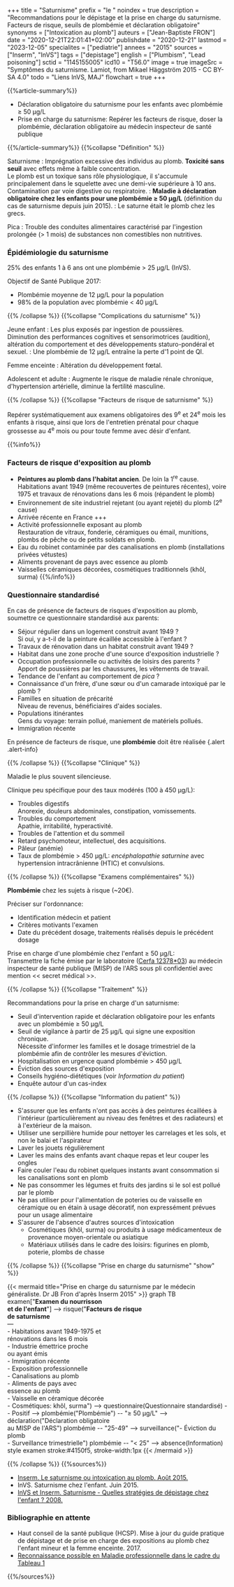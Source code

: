 +++
title = "Saturnisme"
prefix = "le "
noindex = true
description = "Recommandations pour le dépistage et la prise en charge du saturnisme. Facteurs de risque, seuils de plombémie et déclaration obligatoire"
synonyms = ["Intoxication au plomb"]
auteurs = ["Jean-Baptiste FRON"]
date = "2020-12-21T22:01:41+02:00"
publishdate = "2020-12-21"
lastmod = "2023-12-05"
specialites = ["pediatrie"]
annees = "2015"
sources = ["Inserm", "InVS"]
tags = ["depistage"]
english = ["Plumbism", "Lead poisoning"]
sctid = "1145155005"
icd10 = "T56.0"
image = true
imageSrc = "Symptômes du saturnisme. Lamiot, from Mikael Häggström 2015 - CC BY-SA 4.0"
todo = "Liens InVS, MAJ"
flowchart = true
+++

{{%article-summary%}}

- Déclaration obligatoire du saturnisme pour les enfants avec plombémie ≥ 50 µg/L
- Prise en charge du saturnisme: Repérer les facteurs de risque, doser la plombémie, déclaration obligatoire au médecin inspecteur de santé publique

{{%/article-summary%}}
{{%collapse "Définition" %}}

Saturnisme
: Imprégnation excessive des individus au plomb. **Toxicité sans seuil** avec effets même à faible concentration.  
Le plomb est un toxique sans rôle physiologique, il s'accumule principalement dans le squelette avec une demi-vie supérieure à 10 ans. Contamination par voie digestive ou respiratoire.
: **Maladie à déclaration obligatoire chez les enfants pour une plombémie ≥ 50 µg/L** (définition du cas de saturnisme depuis juin 2015).
: Le saturne était le plomb chez les grecs.

Pica
: Trouble des conduites alimentaires caractérisé par l'ingestion prolongée (> 1 mois) de substances non comestibles non nutritives.

### Épidémiologie du saturnisme

25% des enfants 1 à 6 ans ont une plombémie > 25 µg/L (InVS).

Objectif de Santé Publique 2017:

- Plombémie moyenne de 12 µg/L pour la population
- 98% de la population avec plombémie < 40 µg/L

{{% /collapse %}}
{{%collapse "Complications du saturnisme" %}}

Jeune enfant
: Les plus exposés par ingestion de poussières.  
Diminution des performances cognitives et sensorimotrices (audition), altération du comportement et des développements staturo-pondéral et sexuel.
: Une plombémie de 12 µg/L entraîne la perte d'1 point de QI.

Femme enceinte
: Altération du développement fœtal.

Adolescent et adulte
: Augmente le risque de maladie rénale chronique, d'hypertension artérielle, diminue la fertilité masculine.

{{% /collapse %}}
{{%collapse "Facteurs de risque de saturnisme" %}}

Repérer systématiquement aux examens obligatoires des 9<sup>e</sup> et 24<sup>e</sup> mois les enfants à risque, ainsi que lors de l'entretien prénatal pour chaque grossesse au 4<sup>e</sup> mois ou pour toute femme avec désir d'enfant.

{{%info%}}

### Facteurs de risque d'exposition au plomb

- **Peintures au plomb dans l'habitat ancien**. De loin la 1<sup>re</sup> cause.  
  Habitations avant 1949 (même recouvertes de peintures récentes), voire 1975 et travaux de rénovations dans les 6 mois (répandent le plomb)
- Environnement de site industriel rejetant (ou ayant rejeté) du plomb (2<sup>e</sup> cause)
- Arrivée récente en France +++
- Activité professionnelle exposant au plomb  
  Restauration de vitraux, fonderie, céramiques ou émail, munitions, plombs de pêche ou de petits soldats en plomb.
- Eau du robinet contaminée par des canalisations en plomb (installations privées vétustes)
- Aliments provenant de pays avec essence au plomb
- Vaisselles céramiques décorées, cosmétiques traditionnels (khôl, surma)
{{%/info%}}

### Questionnaire standardisé

En cas de présence de facteurs de risques d'exposition au plomb, soumettre ce questionnaire standardisé aux parents:

- Séjour régulier dans un logement construit avant 1949 ?  
  Si oui, y a-t-il de la peinture écaillée accessible à l'enfant ?
- Travaux de rénovation dans un habitat construit avant 1949 ?
- Habitat dans une zone proche d'une source d'exposition industrielle ?
- Occupation professionnelle ou activités de loisirs des parents ?  
  Apport de poussières par les chaussures, les vêtements de travail.
- Tendance de l'enfant au comportement de *pica* ?
- Connaissance d'un frère, d'une sœur ou d'un camarade intoxiqué par le plomb ?
- Familles en situation de précarité  
  Niveau de revenus, bénéficiaires d'aides sociales.
- Populations itinérantes  
  Gens du voyage: terrain pollué, maniement de matériels pollués.
- Immigration récente

En présence de facteurs de risque, une **plombémie** doit être réalisée
{.alert .alert-info}

{{% /collapse %}}
{{%collapse "Clinique" %}}

Maladie le plus souvent silencieuse.

Clinique peu spécifique pour des taux modérés (100 à 450 µg/L):

- Troubles digestifs  
  Anorexie, douleurs abdominales, constipation, vomissements.
- Troubles du comportement  
  Apathie, irritabilité, hyperactivité.
- Troubles de l'attention et du sommeil
- Retard psychomoteur, intellectuel, des acquisitions.
- Pâleur (anémie)
- Taux de plombémie > 450 µg/L: *encéphalopathie saturnine* avec hypertension intracrânienne (HTIC) et convulsions.

{{% /collapse %}}
{{%collapse "Examens complémentaires" %}}

**Plombémie** chez les sujets à risque (~20€).

Préciser sur l'ordonnance:

- Identification médecin et patient
- Critères motivants l'examen
- Date du précédent dosage, traitements réalisés depuis le précédent dosage

Prise en charge d'une plombémie chez l'enfant ≥ 50 µg/L:  
Transmettre la fiche émise par le laboratoire ([Cerfa 12378*03](https://www.formulaires.service-public.fr/gf/cerfa_12378.do)) au médecin inspecteur de santé publique (MISP) de l'ARS sous pli confidentiel avec mention << secret médical >>.

{{% /collapse %}}
{{%collapse "Traitement" %}}

Recommandations pour la prise en charge d'un saturnisme:

- Seuil d'intervention rapide et déclaration obligatoire pour les enfants avec un plombémie ≥ 50 µg/L
- Seuil de vigilance à partir de 25 µg/L qui signe une exposition chronique.  
Nécessite d'informer les familles et le dosage trimestriel de la plombémie afin de contrôler les mesures d'éviction.
- Hospitalisation en urgence quand plombémie > 450 µg/L
- Éviction des sources d'exposition
- Conseils hygiéno-diététiques (voir *Information du patient*)
- Enquête autour d'un cas-index

{{% /collapse %}}
{{%collapse "Information du patient" %}}

- S'assurer que les enfants n'ont pas accès à des peintures écaillées à l'intérieur (particulièrement au niveau des fenêtres et des radiateurs) et à l'extérieur de la maison.
- Utiliser une serpillière humide pour nettoyer les carrelages et les sols, et non le balai et l'aspirateur
- Laver les jouets régulièrement
- Laver les mains des enfants avant chaque repas et leur couper les ongles
- Faire couler l'eau du robinet quelques instants avant consommation si les canalisations sont en plomb
- Ne pas consommer les légumes et fruits des jardins si le sol est pollué par le plomb
- Ne pas utiliser pour l'alimentation de poteries ou de vaisselle en céramique ou en étain à usage décoratif, non expressément prévues pour un usage alimentaire
- S'assurer de l'absence d'autres sources d'intoxication
  - Cosmétiques (khôl, surma) ou produits à usage médicamenteux de provenance moyen-orientale ou asiatique
  - Matériaux utilisés dans le cadre des loisirs: figurines en plomb, poterie, plombs de chasse

{{% /collapse %}}
{{%collapse "Prise en charge du saturnisme" "show" %}}

{{< mermaid title="Prise en charge du saturnisme par le médecin généraliste. Dr JB Fron d'après Inserm 2015" >}}
graph TB
  examen["<b>Examen du nourrisson<br>et de l'enfant</b>"] --> risque("<b>Facteurs de risque<br>de saturnisme</b><br>—<br>- Habitations avant 1949-1975 et<br>rénovations dans les 6 mois<br>- Industrie émettrice proche<br>ou ayant émis<br>- Immigration récente<br>- Exposition professionnelle<br>- Canalisations au plomb<br>- Aliments de pays avec<br> essence au plomb<br>- Vaisselle en céramique décorée<br>- Cosmétiques: khôl, surma") --> questionnaire(Questionnaire standardisé) -- Positif --> plombémie("Plombémie") -- "≥ 50 µg/L" --> déclaration("Déclaration obligatoire<br>au MISP de l'ARS")
    plombémie -- "25-49" --> surveillance("- Éviction du plomb<br>- Surveillance trimestrielle")
    plombémie -- "&lt; 25" --> absence(Information)
  style examen stroke:#4150f5, stroke-width:1px
{{< /mermaid >}}

{{% /collapse %}}
{{%sources%}}

- [Inserm. Le saturnisme ou intoxication au plomb. Août 2015.](https://www.inserm.fr/information-en-sante/dossiers-information/saturnisme)
- InVS. Saturnisme chez l'enfant. Juin 2015.
- [InVS et Inserm. Saturnisme - Quelles stratégies de dépistage chez l'enfant ? 2008.](http://www.ipubli.inserm.fr/bitstream/handle/10608/106/?sequence=150)

### Bibliographie en attente

- Haut conseil de la santé publique (HCSP). Mise à jour du guide pratique de dépistage et de prise en charge des expositions au plomb chez l'enfant mineur et la femme enceinte. 2017.
- [Reconnaissance possible en Maladie professionnelle dans le cadre du Tableau 1](https://www.inrs.fr/publications/bdd/mp/tableau.html?refINRS=RG%201)

{{%/sources%}}
